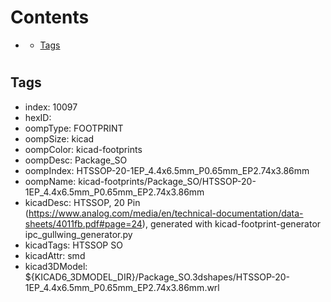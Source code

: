 



Contents
========

* [](#)
	* [Tags](#tags)

# 

## Tags

- index: 10097
- hexID: 
- oompType: FOOTPRINT
- oompSize: kicad
- oompColor: kicad-footprints
- oompDesc: Package_SO
- oompIndex: HTSSOP-20-1EP_4.4x6.5mm_P0.65mm_EP2.74x3.86mm
- oompName: kicad-footprints/Package_SO/HTSSOP-20-1EP_4.4x6.5mm_P0.65mm_EP2.74x3.86mm
- kicadDesc: HTSSOP, 20 Pin (https://www.analog.com/media/en/technical-documentation/data-sheets/4011fb.pdf#page=24), generated with kicad-footprint-generator ipc_gullwing_generator.py
- kicadTags: HTSSOP SO
- kicadAttr: smd
- kicad3DModel: ${KICAD6_3DMODEL_DIR}/Package_SO.3dshapes/HTSSOP-20-1EP_4.4x6.5mm_P0.65mm_EP2.74x3.86mm.wrl
